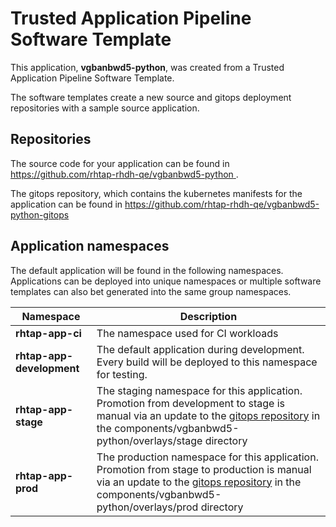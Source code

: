 # Trusted Application Pipeline Software Template

This application, **vgbanbwd5-python**, was created from a Trusted Application Pipeline Software Template.

The software templates create a new source and gitops deployment repositories with a sample source application. 

## Repositories

The source code for your application can be found in [https://github.com/rhtap-rhdh-qe/vgbanbwd5-python ](https://github.com/rhtap-rhdh-qe/vgbanbwd5-python ).
 
The gitops repository, which contains the kubernetes manifests for the application can be found in 
[https://github.com/rhtap-rhdh-qe/vgbanbwd5-python-gitops ](https://github.com/rhtap-rhdh-qe/vgbanbwd5-python-gitops ) 

## Application namespaces 

The default application will be found in the following namespaces. Applications can be deployed into unique namespaces or multiple software templates can also bet generated into the same group namespaces.  

|  Namespace   |  Description   |  
| -------- | -------- |
| **rhtap-app-ci** | The namespace used for CI workloads |
| **rhtap-app-development** | The default application during development. Every build will be deployed to this namespace for testing. |
| **rhtap-app-stage** | The staging namespace for this application. Promotion from development to stage is manual via an update to the [gitops repository](https://github.com/rhtap-rhdh-qe/vgbanbwd5-python-gitops ) in the components/vgbanbwd5-python/overlays/stage directory |
| **rhtap-app-prod** | The production namespace for this application. Promotion from stage to production is manual via an update to the [gitops repository](https://github.com/rhtap-rhdh-qe/vgbanbwd5-python-gitops ) in the components/vgbanbwd5-python/overlays/prod directory |